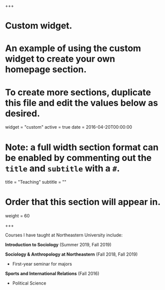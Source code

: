 +++
# Custom widget.
# An example of using the custom widget to create your own homepage section.
# To create more sections, duplicate this file and edit the values below as desired.
widget = "custom"
active = true
date = 2016-04-20T00:00:00

# Note: a full width section format can be enabled by commenting out the `title` and `subtitle` with a `#`.
title = "Teaching"
subtitle = ""

# Order that this section will appear in.
weight = 60

+++

Courses I have taught at Northeastern University include:

**Introduction to Sociology** (Summer 2019, Fall 2019)

**Sociology & Anthropology at Northeastern** (Fall 2018, Fall 2019)
  * First-year seminar for majors

**Sports and International Relations** (Fall 2016)
  * Political Science
